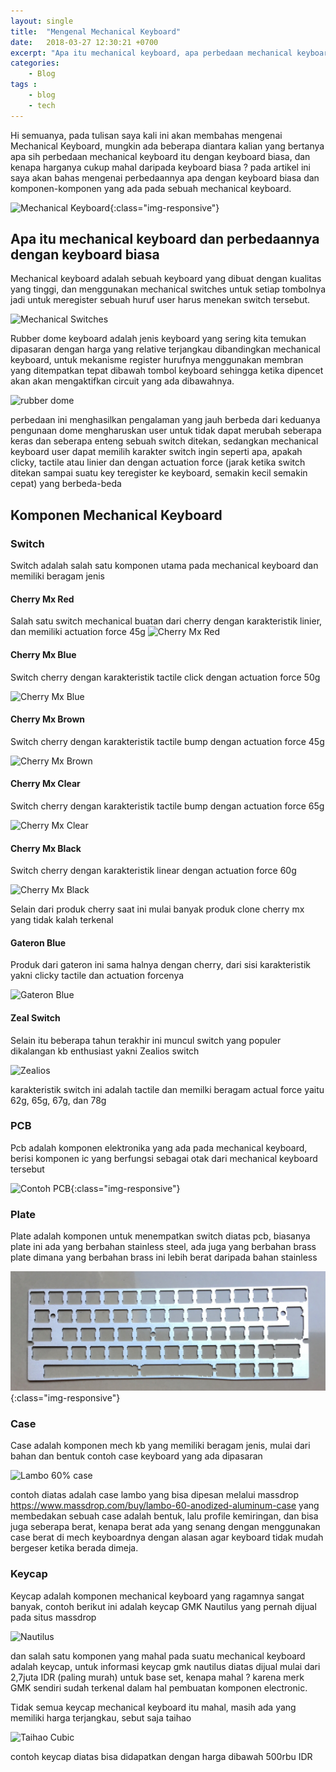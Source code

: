 ```yaml
---
layout: single
title:  "Mengenal Mechanical Keyboard"
date:   2018-03-27 12:30:21 +0700
excerpt: "Apa itu mechanical keyboard, apa perbedaan mechanical keyboard dengan keyboard biasa, apa saja komponen mechanical keyboard"
categories: 
    - Blog
tags : 
    - blog
    - tech
---
```


Hi semuanya, pada tulisan saya kali ini akan membahas mengenai Mechanical Keyboard, mungkin ada beberapa diantara kalian yang bertanya apa sih perbedaan mechanical keyboard itu dengan keyboard biasa, dan kenapa harganya cukup mahal daripada keyboard biasa ? pada artikel ini saya akan bahas mengenai perbedaannya apa dengan keyboard biasa dan komponen-komponen yang ada pada sebuah mechanical keyboard.

![Mechanical Keyboard](/assets/images/mech_kb_1.JPG){:class="img-responsive"}

## Apa itu mechanical keyboard dan perbedaannya dengan keyboard biasa
Mechanical keyboard adalah sebuah keyboard yang dibuat dengan kualitas yang tinggi, dan menggunakan mechanical switches untuk setiap tombolnya jadi untuk meregister sebuah huruf user harus menekan switch tersebut.

![Mechanical Switches](http://www.keyboardco.com/blog/wp-content/uploads/2012/10/Blue.gif)

Rubber dome keyboard adalah jenis keyboard yang sering kita temukan dipasaran dengan harga yang relative terjangkau dibandingkan mechanical keyboard, untuk mekanisme register hurufnya menggunakan membran yang ditempatkan tepat dibawah tombol keyboard sehingga ketika dipencet akan akan mengaktifkan circuit yang ada dibawahnya.

![rubber dome](https://upload.wikimedia.org/wikipedia/commons/6/6e/Membrane_keyboard.jpg)

perbedaan ini menghasilkan pengalaman yang jauh berbeda dari keduanya pengunaan dome mengharuskan user untuk tidak dapat merubah seberapa keras dan seberapa enteng sebuah switch ditekan, sedangkan mechanical keyboard user dapat memilih karakter switch ingin seperti apa, apakah clicky, tactile atau linier dan dengan actuation force (jarak ketika switch ditekan sampai suatu key teregister ke keyboard, semakin kecil semakin cepat) yang berbeda-beda

## Komponen Mechanical Keyboard

### Switch
Switch adalah salah satu komponen utama pada mechanical keyboard dan memiliki beragam jenis

#### Cherry Mx Red
Salah satu switch mechanical buatan dari cherry dengan karakteristik linier, dan memiliki actuation force 45g
![Cherry Mx Red](http://www.wasdkeyboards.com/media/guide/cherry-mx-red.jpg)

#### Cherry Mx Blue
Switch cherry dengan karakteristik tactile click dengan actuation force 50g

![Cherry Mx Blue](http://www.wasdkeyboards.com/media/guide/cherry-mx-blue.jpg)

#### Cherry Mx Brown
Switch cherry dengan karakteristik tactile bump dengan actuation force 45g

![Cherry Mx Brown](http://www.wasdkeyboards.com/media/guide/cherry-mx-brown.jpg)

#### Cherry Mx Clear
Switch cherry dengan karakteristik tactile bump dengan actuation force 65g

![Cherry Mx Clear](http://www.wasdkeyboards.com/media/guide/graph-mx-clear.jpg)

#### Cherry Mx Black
Switch cherry dengan karakteristik linear dengan actuation force 60g

![Cherry Mx Black](http://www.wasdkeyboards.com/media/guide/cherry-mx-black.jpg)

Selain dari produk cherry saat ini mulai banyak produk clone cherry mx yang tidak kalah terkenal

#### Gateron Blue
Produk dari gateron ini sama halnya dengan cherry, dari sisi karakteristik yakni clicky tactile dan actuation forcenya

![Gateron Blue](https://www.candykeys.com/wp-content/uploads/2017/01/blue1-1.png)

#### Zeal Switch
Selain itu beberapa tahun terakhir ini muncul switch yang populer dikalangan kb enthusiast yakni Zealios switch

![Zealios](https://cdn.shopify.com/s/files/1/0490/7329/products/zealios2.jpeg?v=1521529075)

karakteristik switch ini adalah tactile dan memilki beragam actual force yaitu 62g, 65g, 67g, dan 78g

### PCB
Pcb adalah komponen elektronika yang ada pada mechanical keyboard, berisi komponen ic yang berfungsi sebagai otak dari mechanical keyboard tersebut

![Contoh PCB](/assets/images/pcb.png){:class="img-responsive"}

### Plate
Plate adalah komponen untuk menempatkan switch diatas pcb, biasanya plate ini ada yang berbahan stainless steel, ada juga yang berbahan brass plate dimana yang berbahan brass ini lebih berat daripada bahan stainless

![Contoh Plate](/assets/images/plate.png){:class="img-responsive"}

### Case
Case adalah komponen mech kb yang memiliki beragam jenis, mulai dari bahan dan bentuk
contoh case keyboard yang ada dipasaran

![Lambo 60% case](https://massdrop-s3.imgix.net/product-images/lambo-60-anodized-aluminum-case/MD-12607_20151110141204_2c5033c6720bfcc3.jpg?auto=format&fm=jpg&fit=crop&w=955&dpr=1)

contoh diatas adalah case lambo yang bisa dipesan melalui massdrop https://www.massdrop.com/buy/lambo-60-anodized-aluminum-case
yang membedakan sebuah case adalah bentuk, lalu profile kemiringan, dan bisa juga seberapa berat, kenapa berat ada yang senang dengan menggunakan case berat di mech keyboardnya dengan alasan agar keyboard tidak mudah bergeser ketika berada dimeja.

### Keycap
Keycap adalah komponen mechanical keyboard yang ragamnya sangat banyak, contoh berikut ini adalah keycap GMK Nautilus yang pernah dijual pada situs massdrop

![Nautilus](https://massdrop-s3.imgix.net/product-images/massdrop-x-zambumon-gmk-nautilus-custom-keycap-set/01_Base_20170710102355.png?auto=format&fm=jpg&fit=crop&w=955&dpr=1)

dan salah satu komponen yang mahal pada suatu mechanical keyboard adalah keycap, untuk informasi keycap gmk nautilus diatas dijual mulai dari 2,7juta IDR (paling murah) untuk base set, kenapa mahal ? karena merk GMK sendiri sudah terkenal dalam hal pembuatan komponen electronic.

Tidak semua keycap mechanical keyboard itu mahal, masih ada yang memiliki harga terjangkau, sebut saja taihao

![Taihao Cubic](http://www.tai-hao.com/upload/catalog_b/2f4559e8c2c11de9b8c8c639fd93da43.jpg) 

contoh keycap diatas bisa didapatkan dengan harga dibawah 500rbu IDR